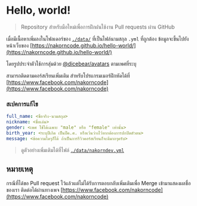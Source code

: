 # Hello, world!

> Repository สำหรับมือใหม่เพื่อการฝึกฝนใช้งาน Pull requests ผ่าน GitHub

เมื่อมีเนื้อหาเพิ่มลงในโฟลเดอร์ของ [`./data/`](https://github.com/nakorncode/hello-world/blob/main/data/) ที่เป็นไฟล์นามสกุล `.yml` ที่ถูกต้อง ข้อมูลจะขึ้นไปยังหน้าเว็บของ [https://nakorncode.github.io/hello-world/](https://nakorncode.github.io/hello-world/)

โดยรูปประจำตัวใช้การสุ่มด้วย [@dicebear/avatars](https://www.npmjs.com/package/@dicebear/avatars) ตามเพศที่ระบุ

สามารถติดตามคอร์สเรียนเพิ่มเติม สำหรับโปรแกรมเมอร์ฝึกหัดได้ที่ [https://www.facebook.com/nakorncode](https://www.facebook.com/nakorncode)

### สเปคการแก้ไข

```yml
full_name: <ชื่อจริง-นามสกุล>
nickname: <ชื่อเล่น>
gender: <เพศ ใช้ได้เฉพาะ "male" หรือ "female" เท่านั้น>
birth_year: <ระบุปีเกิด เป็นปีค.ศ. หรือเว้นว่างไว้หากต้องการปกปิดตัวตน>
message: <ข้อความใดๆก็ได้ ถ้าเป็นการรีวิวคอร์สเรียนก็จะดีมากๆครับ>
```

> ดูตัวอย่างเพิ่มเติมได้ที่ไฟล์ [`./data/nakorndev.yml`](https://github.com/nakorncode/hello-world/blob/main/data/nakorndev.yml)

## หมายเหตุ

กรณีที่ได้ขอ Pull request ไว้แล้วแต่ไม่ได้รับการตอบกลับเพิ่มเติมเพื่อ Merge เข้ามาแสดงผลชื่อของเรา ติดต่อได้ผ่านทางเพจ [https://www.facebook.com/nakorncode](https://www.facebook.com/nakorncode)

